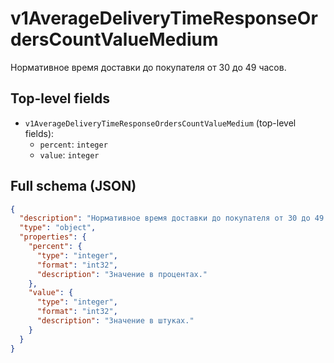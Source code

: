 # v1AverageDeliveryTimeResponseOrdersCountValueMedium

Нормативное время доставки до покупателя от 30 до 49 часов.

## Top-level fields
- `v1AverageDeliveryTimeResponseOrdersCountValueMedium` (top-level fields):
  - `percent`: `integer`
  - `value`: `integer`

## Full schema (JSON)
```json
{
  "description": "Нормативное время доставки до покупателя от 30 до 49 часов.",
  "type": "object",
  "properties": {
    "percent": {
      "type": "integer",
      "format": "int32",
      "description": "Значение в процентах."
    },
    "value": {
      "type": "integer",
      "format": "int32",
      "description": "Значение в штуках."
    }
  }
}
```

